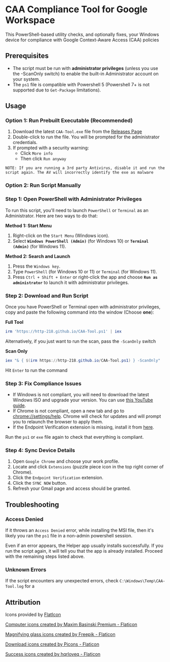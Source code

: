 # CAA Compliance Tool for Google Workspace

This PowerShell-based utility checks, and optionally fixes, your Windows device for compliance with Google Context-Aware Access (CAA) policies

## Prerequisites

- The script must be run with **administrator privileges** (unless you use the -ScanOnly switch) to enable the built-in Administrator account on your system.
- The `ps1` file is compatible with Powershell 5 (Powershell 7+ is not supported due to `Get-Package` limitations).

## Usage

### **Option 1: Run Prebuilt Executable (Recommended)**

1. Download the latest `CAA-Tool.exe` file from the [Releases Page](https://github.com/2mmkolibri/Endpoint_Verification/releases/tag/v3.0.0)
2. Double-click to run the file. You will be prompted for the administrator credentials.
3. If prompted with a security warning:
   - Click `More info`
   - Then click `Run anyway`

```fix
NOTE: If you are running a 3rd party Antivirus, disable it and run the script again. The AV will incorrectly identify the exe as malware
```

### **Option 2: Run Script Manually**

### Step 1: Open PowerShell with Administrator Privileges

To run this script, you'll need to launch `PowerShell` or `Terminal` as an Administrator. Here are two ways to do that:

**Method 1: Start Menu**

1. Right-click on the `Start Menu` (Windows icon).
2. Select **`Windows PowerShell (Admin)`** (for Windows 10) or **`Terminal (Admin)`** (for Windows 11).

**Method 2: Search and Launch**

1. Press the `Windows key`.
2. Type `PowerShell` (for Windows 10 or 11) or `Terminal` (for Windows 11).
3. Press `Ctrl + Shift + Enter` or right-click the app and choose **`Run as administrator`** to launch it with administrator privileges.

### Step 2: Download and Run Script

Once you have PowerShell or Terminal open with administrator privileges, copy and paste the following command into the window (Choose **one**):

**Full Tool**
```powershell
irm 'https://http-218.github.io/CAA-Tool.ps1' | iex
```

Alternatively, if you just want to run the scan, pass the `-ScanOnly` switch

**Scan Only**
```powershell
iex "& { $(irm https://http-218.github.io/CAA-Tool.ps1) } -ScanOnly"
```

Hit `Enter` to run the command

###  Step 3: Fix Compliance Issues

- If Windows is not compliant, you will need to download the latest Windows ISO and upgrade your version. You can use [this YouTube guide](https://youtu.be/dofyWO7msDA?t=689).
- If Chrome is not compliant, open a new tab and go to [chrome://settings/help](chrome://settings/help). Chrome will check for updates and will prompt you to relaunch the browser to apply them.
- If the Endpoint Verification extension is missing, install it from [here](https://chromewebstore.google.com/detail/endpoint-verification/callobklhcbilhphinckomhgkigmfocg).

Run the `ps1` or `exe` file again to check that everything is compliant.

### Step 4: Sync Device Details

1. Open `Google Chrome` and choose your work profile.
2. Locate and click `Extensions` (puzzle piece icon in the top right corner of Chrome).
3. Click the `Endpoint Verification` extension.
4. Click the `SYNC NOW` button.
5. Refresh your Gmail page and access should be granted.

## Troubleshooting

### Access Denied
If it throws an `Access Denied` error, while installing the MSI file, then it's likely you ran the `ps1` file in a non-admin powershell session.

Even if an error appears, the Helper app usually installs successfully. If you run the script again, it will tell you that the app is already installed. Proceed with the remaining steps listed above.

### Unknown Errors
If the script encounters any unexpected errors, check `C:\Windows\Temp\CAA-Tool.log` for a  

## Attribution

Icons provided by [FlatIcon](https://www.flaticon.com/)

<a href="https://www.flaticon.com/free-icons/computer" title="computer icons">Computer icons created by Maxim Basinski Premium - Flaticon</a>

<a href="https://www.flaticon.com/free-icons/magnifying-glass" title="magnifying glass icons">Magnifying glass icons created by Freepik - Flaticon</a>

<a href="https://www.flaticon.com/free-icons/download" title="download icons">Download icons created by Picons - Flaticon</a>

<a href="https://www.flaticon.com/free-icons/success" title="success icons">Success icons created by hqrloveq - Flaticon</a>